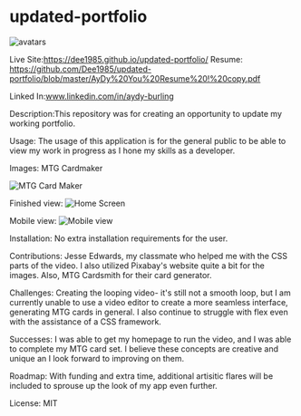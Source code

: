 # updated-portfolio
![avatars](https://github.com/Dee1985/updated-portfolio/blob/master/updated-portfolio/assets/images/avatar-4322968_640.png)

Live Site:https://dee1985.github.io/updated-portfolio/
Resume: https://github.com/Dee1985/updated-portfolio/blob/master/AyDy%20You%20Resume%20!%20copy.pdf

Linked In:www.linkedin.com/in/aydy-burling

Description:This repository was for creating an opportunity to update my working portfolio. 

Usage: The usage of this application is for the general public to be able to view my work in progress as I hone my skills as a developer.

Images: MTG Cardmaker

![MTG Card Maker](https://github.com/Dee1985/updated-portfolio/blob/master/updated-portfolio/assets/images/AyDy%20Burling-%20Full%20Stack%20Dev.png)

Finished view:
![Home Screen](https://github.com/Dee1985/updated-portfolio/blob/master/updated-portfolio/assets/images/Screenshot%20(33).png)

Mobile view:
![Mobile view](https://github.com/Dee1985/updated-portfolio/blob/master/updated-portfolio/assets/images/Screenshot%20(34).png)

Installation: No extra installation requirements for the user.


Contributions: Jesse Edwards, my classmate who helped me with the CSS parts of the video. I also utilized Pixabay's website quite a bit for the images. Also, MTG Cardsmith for their card generator.


Challenges: Creating the looping video- it's still not a smooth loop, but I am currently unable to use a video editor to create a more seamless interface, generating MTG cards in general. I also continue to struggle with flex even with the assistance of a CSS framework.

Successes: I was able to get my homepage to run the video, and I was able to complete my MTG card set. I believe these concepts are creative and unique an I look forward to improving on them.

Roadmap: With funding and extra time, additional artisitic flares will be included to sprouse up the look of my app even further. 


License: MIT
